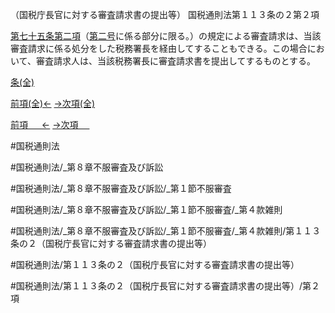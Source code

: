 （国税庁長官に対する審査請求書の提出等）
国税通則法第１１３条の２第２項

[第七十五条第二項](国税通則法＿＿＿＿＿第７５条第２項)（[第二号](国税通則法＿＿＿＿＿第１１３条の２第２項第２号)に係る部分に限る。）の規定による審査請求は、当該審査請求に係る処分をした税務署長を経由してすることもできる。この場合において、審査請求人は、当該税務署長に審査請求書を提出してするものとする。

[条(全)](国税通則法＿＿＿＿＿第１１３条の２_.md)

[前項(全)←](国税通則法＿＿＿＿＿第１１３条の２第１項_.md)    [→次項(全)](国税通則法＿＿＿＿＿第１１３条の２第３項_.md)

[前項 　 ←](国税通則法＿＿＿＿＿第１１３条の２第１項.md)    [→次項 　 ](国税通則法＿＿＿＿＿第１１３条の２第３項.md)



#国税通則法

#国税通則法/_第８章不服審査及び訴訟

#国税通則法/_第８章不服審査及び訴訟/_第１節不服審査

#国税通則法/_第８章不服審査及び訴訟/_第１節不服審査/_第４款雑則

#国税通則法/_第８章不服審査及び訴訟/_第１節不服審査/_第４款雑則/第１１３条の２（国税庁長官に対する審査請求書の提出等）

#国税通則法/第１１３条の２（国税庁長官に対する審査請求書の提出等）

#国税通則法/第１１３条の２（国税庁長官に対する審査請求書の提出等）/第２項

